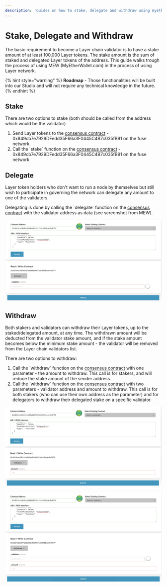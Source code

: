 ```yaml
---
description: 'Guides on how to stake, delegate and withdraw using myetherwallet.com'
---
```


# Stake, Delegate and Withdraw

The basic requirement to become a Layer chain validator is to have a stake amount of at least 100,000 Layer tokens. The stake amount is the sum of staked and delegated Layer tokens of the address. This guide walks trough the process of using MEW \(MyEtherWallet.com\) in the process of using Layer network.

{% hint style="warning" %}
**Roadmap** - Those functionalities will be built into our Studio and will not require any technical knowledge in the future.
{% endhint %}

## Stake

There are two options to stake \(both should be called from the address which would be the validator\)

1. Send Layer tokens to the [consensus contract](https://explorer.layerscan.org/address/0x3014ca10b91cb3d0ad85fef7a3cb95bcac9c0f79) - 0x849cb7e7929DFedd35F66a3F0445C4B7c035fB91 on the fuse network.
2. Call the \`stake\` function on the [consensus contract](https://explorer.layerscan.org/address/0x3014ca10b91cb3d0ad85fef7a3cb95bcac9c0f79) - 0x849cb7e7929DFedd35F66a3F0445C4B7c035fB91 on the fuse network

 

## Delegate

Layer token holders who don't want to run a node by themselves but still wish to participate in governing the network can delegate any amount to one of the validators.

Delegating is done by calling the \`delegate\` function on the [consensus contract](https://explorer.layerscan.org/address/0x3014ca10b91cb3d0ad85fef7a3cb95bcac9c0f79) with the validator address as data \(see screenshot from MEW\).

![delegate](../../.gitbook/assets/screen-shot-2019-09-04-at-14.59.27.png)

## Withdraw

Both stakers and validators can withdraw their Layer tokens, up to the staked/delegated amount, at any time. The withdrawn amount will be deducted from the validator stake amount, and if the stake amount becomes below the minimum stake amount - the validator will be removed from the Layer chain validators list.

There are two options to withdraw:

1. Call the \`withdraw\` function on the [consensus contract](https://explorer.layerscan.org/address/0x3014ca10b91cb3d0ad85fef7a3cb95bcac9c0f79) with one parameter - the amount to withdraw. This call is for stakers, and will reduce the stake amount of the sender address.
2. Call the \`withdraw\` function on the [consensus contract](https://explorer.layerscan.org/address/0x3014ca10b91cb3d0ad85fef7a3cb95bcac9c0f79) with two parameters - validator address and amount to withdraw. This call is for both stakers \(who can use their own address as the parameter\) and for delegators to withdraw their delegated stake on a specific validator.

![withdraw option \#1](../../.gitbook/assets/screen-shot-2019-09-04-at-15.01.15.png)

![withdraw option \#2](../../.gitbook/assets/screen-shot-2019-09-04-at-15.01.25.png)

